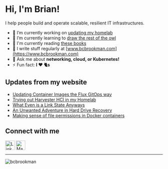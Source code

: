 # Hi, I'm Brian!

I help people build and operate scalable, resilient IT infrastructures.

- 🔭 I’m currently working on [updating my homelab](https://github.com/users/bcbrookman/projects/1)
- 🌱 I’m currently learning to [draw the rest of the owl](https://imgur.com/gallery/iEf4Fq5)
- 📖 I'm currently reading [these books](https://www.goodreads.com/review/list/172255177?shelf=currently-reading)
- 📝 I write stuff regularly at [www.bcbrookman.com](https://www.bcbrookman.com)
- 💬 Ask me about **networking, cloud, or Kubernetes!**
- ⚡ Fun fact: **I ❤️ 🐈s**

## Updates from my website
<!-- BLOG-POST-LIST:START -->
- [Updating Container Images the Flux GitOps way](https://www.bcbrookman.com/posts/updating-container-images-the-flux-gitops-way/)
- [Trying out Harvester HCI in my Homelab](https://www.bcbrookman.com/posts/trying-out-harvester-hci-in-my-homelab/)
- [What Even is a Link State Anyways](https://www.bcbrookman.com/posts/what-even-is-a-link-state-anyways/)
- [An Unwanted Adventure in Hard Drive Recovery](https://www.bcbrookman.com/posts/an-unwanted-adventure-in-hard-drive-recovery/)
- [Making sense of file permissions in Docker containers](https://www.bcbrookman.com/posts/making-sense-of-file-permissions-in-docker-containers/)
<!-- BLOG-POST-LIST:END -->

## Connect with me
<p align="left">
<a href="https://linkedin.com/in/bcbrookman" target="blank"><img align="center" src="https://raw.githubusercontent.com/rahuldkjain/github-profile-readme-generator/master/src/images/icons/Social/linked-in-alt.svg" alt="LinkedIn logo" height="30" /></a>
<a href="https://mastodon.social/@bcbrookman" target="blank"><img align="center" src="https://cdn.jsdelivr.net/gh/walkxcode/dashboard-icons/svg/mastodon.svg" alt="Mastodon logo" height="30" /></a>

---

<p align="left"> <img src="https://komarev.com/ghpvc/?username=bcbrookman&label=Profile%20views&color=0e75b6&style=flat" alt="bcbrookman" /> </p>
